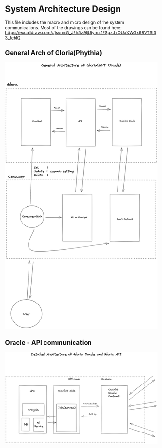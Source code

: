 # System Architecture Design

This file includes the macro and micro design of the system communications.
Most of the drawings can be found here: https://excalidraw.com/#json=G_J2h5z9IjUiymz1ESgzJ,rOUxXWGx98VTSI33_febIQ

## General Arch of Gloria(Phythia)

![General Architecture](general-arch.png) 

## Oracle - API communication

![Oracle API communication](oracle-api-arch.png)
